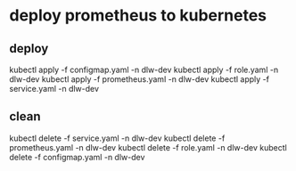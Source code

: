 # deploy prometheus to kubernetes


## deploy

kubectl apply -f configmap.yaml -n dlw-dev
kubectl apply -f role.yaml -n dlw-dev
kubectl apply -f prometheus.yaml -n dlw-dev
kubectl apply -f service.yaml -n dlw-dev

## clean

kubectl delete -f service.yaml -n dlw-dev
kubectl delete -f prometheus.yaml -n dlw-dev
kubectl delete -f role.yaml -n dlw-dev
kubectl delete -f configmap.yaml -n dlw-dev
